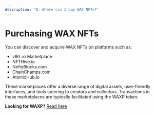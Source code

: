 ```yaml
---
description: 'Q: Where can I buy WAX NFTs?'
---
```


# Purchasing WAX NFTs

You can discover and acquire WAX NFTs on platforms such as:

* vIRL.io Marketplace
* NFTHive.io
* NeftyBlocks.com
* ChainChamps.com
* AtomicHub.io

These marketplaces offer a diverse range of digital assets, user-friendly interfaces, and tools catering to creators and collectors. Transactions in these marketplaces are typically facilitated using the WAXP token.



**Looking for WAXP?** [Read here](purchasing-waxp-on-wax-blockchain.md)
